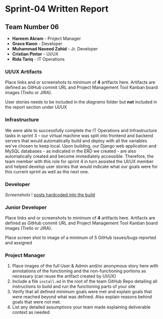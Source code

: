 # Sprint-04 Written Report

## Team Number 06

* **Hareem Akram** - Project Manager
* **Grace Kwon** - Developer
* **Muhammad Naveed Zahid** - Jr. Developer
* **Cristian Pintor** - UI/UX
* **Rida Tariq** - IT Operations

### UI/UX Artifacts

Place links and or screenshots to minimum of **4** artifacts here. Artifacts are defined as GitHub commit URL and Project Management Tool Kanban board images (Trello or JIRA).

User stories needs to be included in the *diagrams* folder but **not** included in the report section under UI/UX

### Infrastructure

We were able to successfully complete the IT Operations and Infrastructure tasks in sprint 3 – our virtual machine was split into frontend and backend servers that would automatically build and deploy with all the variables we've chosen to keep local. Upon building, our Django web application and MySQL databases - as indicated in the ERD we created - are also automatically created and become immediately accessible. Therefore, the team member with this role for sprint 4 in turn assisted the UI/UX member and helped develop user stories that would indicate what our goals were for this current sprint as well as the next one.

### Developer


*Screenshots*
! [posts hardcoded into the build](diagrams/hardcoded_posts_sql.png)

### Junior Developer

Place links and or screenshots to minimum of **4** artifacts here.  Artifacts are defined as GitHub commit URL and Project Management Tool Kanban board images (Trello or JIRA).

Place screen shot to image of a minimum of 5 GitHub issues/bugs reported and assigned

### Project Manager

1. Place images of the full User & Admin and/or anonymous story here with annotations of the functioning and the non-functioning portions as necessary (can reuse the artifact created by UI/UX)
1. Include a file  ```install.md``` in the root of the team GitHub Repo detailing all instructions to build and run the functioning parts of your site
1. Verify that all defined minimum goals were met and explain goals that were reached beyond what was defined.  Also explain reasons behind goals that were not met.
1. List any detailed assumptions your team made explaining deliverable context as needed